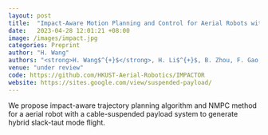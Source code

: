 ```yaml
---
layout: post
title:  "Impact-Aware Motion Planning and Control for Aerial Robots with Suspended Payloads"
date:   2023-04-28 12:01:21 +08:00
image: /images/impact.jpg
categories: Preprint
author: "H. Wang"
authors: "<strong>H. Wang$^{+}$</strong>, H. Li$^{+}$, B. Zhou, F. Gao, and S. Shen"
venue: "under review"
code: https://github.com/HKUST-Aerial-Robotics/IMPACTOR
website: https://sites.google.com/view/suspended-payload/
---
```

We propose impact-aware trajectory planning algorithm and NMPC method for a aerial robot with a cable-suspended payload system to generate hybrid slack-taut mode flight. 